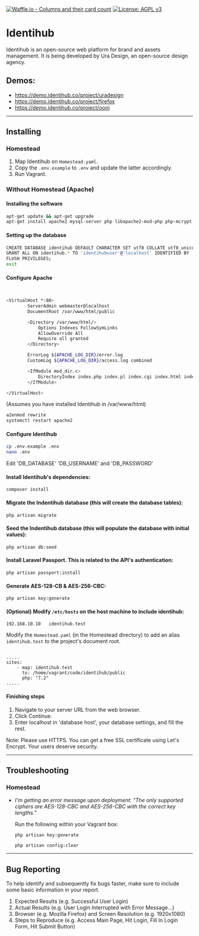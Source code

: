 [![Waffle.io - Columns and their card count](https://badge.waffle.io/uracreative/identihub.png?columns=all)](https://waffle.io/uracreative/identihub?utm_source=badge)
[![License: AGPL v3](https://img.shields.io/badge/License-AGPL%20v3-blue.svg)](https://www.gnu.org/licenses/agpl-3.0)

# Identihub

Identihub is an open-source web platform for brand and assets management. It is being developed by Ura Design, an open-source design agency.

## Demos: 
- https://demo.identihub.co/project/uradesign
- https://demo.identihub.co/project/firefox
- https://demo.identihub.co/project/ooni


---

## Installing
### Homestead
1. Map Identihub on `Homestead.yaml`.
2. Copy the `.env.example` to `.env` and update the latter accordingly.
3. Run Vagrant.

### Without Homestead (Apache)
#### Installing the software
```bash
apt-get update && apt-get upgrade
apt-get install apache2 mysql-server php libapache2-mod-php php-mcrypt php-mysql php-curl php-json php-mbstring php-dom composer unzip libmagickwand-dev imagemagick php-dev
```
#### Setting up the database
```bash
CREATE DATABASE identihub DEFAULT CHARACTER SET utf8 COLLATE utf8_unicode_ci;
GRANT ALL ON identihub.* TO 'identihubuser'@'localhost' IDENTIFIED BY 'password';
FLUSH PRIVILEGES;
exit
```
#### Configure Apache
```bash


<VirtualHost *:80>
        ServerAdmin webmaster@localhost
        DocumentRoot /var/www/html/public

        <Directory /var/www/html/>
            Options Indexes FollowSymLinks
            AllowOverride All
            Require all granted
        </Directory>

        ErrorLog ${APACHE_LOG_DIR}/error.log
        CustomLog ${APACHE_LOG_DIR}/access.log combined

        <IfModule mod_dir.c>
            DirectoryIndex index.php index.pl index.cgi index.html index.xhtml $
        </IfModule>

</VirtualHost>
```
(Assumes you have installed Identihub in /var/www/html)
```bash
a2enmod rewrite
systemctl restart apache2
```
#### Configure Identihub
```bash
cp .env.example .env
nano .env
```
Edit 'DB_DATABASE' 'DB_USERNAME' and 'DB_PASSWORD' 
#### Install Identihub's dependencies:
  `composer install`

#### Migrate the Indentihub database (this will create the database tables):
`php artisan migrate`

#### Seed the Indentihub database (this will populate the database with initial values):
  `php artisan db:seed`

#### Install Laravel Passport. This is related to the API's authentication:
  `php artisan passport:install`
  
#### Generate  AES-128-CB & AES-256-CBC:
  `php artisan key:generate`

#### (Optional) Modify `/etc/hosts` on the host machine to include identihub:
```
192.168.10.10   identihub.test

```
Modify the `Homestead.yaml` (in the Homestead directory) to add an alias `identihub.test` to the project's document root.
```

.....
sites:
    - map: identihub.test
      to: /home/vagrant/code/identihub/public
      php: "7.2"
.....
```

#### Finishing steps
1. Navigate to your server URL from the web browser.
2. Click Continue.
3. Enter localhost in 'database host', your database settings, and fill the rest.

Note: Please use HTTPS. You can get a free SSL certificate using Let's Encrypt. Your users deserve security.

---

## Troubleshooting
### Homestead
* *I'm getting an error message upon deployment: "The only supported ciphers are AES-128-CBC and AES-256-CBC with the correct key lengths."*

  Run the following within your Vagrant box:

  `php artisan key:generate`

  `php artisan config:clear`


---

## Bug Reporting
To help identify and subsequently fix bugs faster, make sure to include some basic information in your report.

1. Expected Results (e.g. Successful User Login)
2. Actual Results (e.g. User Login Interrupted with Error Message...)
3. Browser (e.g. Mozilla Firefox) and Screen Resolution (e.g. 1920x1080)
4. Steps to Reproduce (e.g. Access Main Page, Hit Login, Fill In Login Form, Hit Submit Button)

